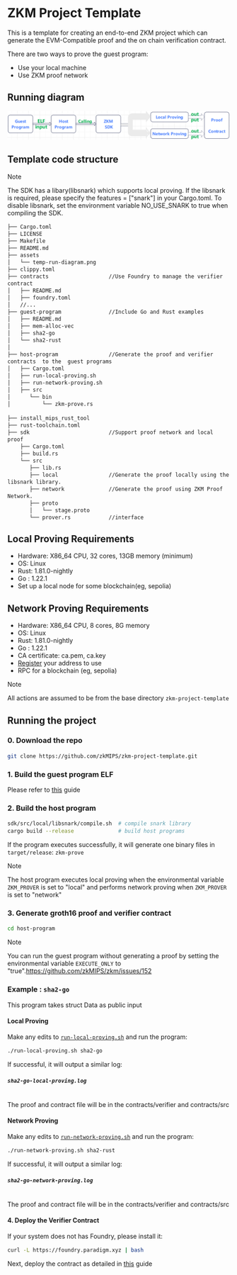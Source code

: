 # ZKM Project Template

This is a template for creating an end-to-end ZKM project which can generate the EVM-Compatible proof and the on chain verification contract.

There are two ways to prove the guest program:

- Use your local machine
- Use ZKM proof network

## Running diagram

![image](assets/temp-run-diagram.png)

## Template code structure

> [!NOTE]
> The SDK has a libary(libsnark) which supports local proving. If the libsnark is required, please specify the features = ["snark"] in your Cargo.toml. To disable libsnark, set the environment variable NO_USE_SNARK to true when compiling the SDK.

```
├── Cargo.toml
├── LICENSE
├── Makefile
├── README.md
├── assets
│   └── temp-run-diagram.png
├── clippy.toml
├── contracts                   //Use Foundry to manage the verifier contract
│   ├── README.md
│   ├── foundry.toml
│   //...
├── guest-program               //Include Go and Rust examples
│   ├── README.md
│   ├── mem-alloc-vec
│   ├── sha2-go
│   └── sha2-rust
│  
├── host-program                //Generate the proof and verifier contracts  to the  guest programs
│   ├── Cargo.toml
│   ├── run-local-proving.sh
│   ├── run-network-proving.sh
│   ├── src
│      └── bin
│          └── zkm-prove.rs

├── install_mips_rust_tool
├── rust-toolchain.toml
├── sdk                         //Support proof network and local proof
    ├── Cargo.toml
    ├── build.rs
    └── src
       ├── lib.rs
       ├── local                //Generate the proof locally using the libsnark library.
       ├── network              //Generate the proof using ZKM Proof Network.
       ├── proto
       │   └── stage.proto
       └── prover.rs            //interface
```

## Local Proving Requirements

- Hardware: X86_64 CPU, 32 cores, 13GB memory (minimum)
- OS: Linux
- Rust: 1.81.0-nightly
- Go : 1.22.1
- Set up a local node for some blockchain(eg, sepolia)

## Network Proving Requirements

- Hardware: X86_64 CPU, 8 cores, 8G memory
- OS: Linux
- Rust: 1.81.0-nightly
- Go : 1.22.1
- CA certificate: ca.pem, ca.key
- [Register](https://www.zkm.io/apply) your address to use
- RPC for a blockchain (eg, sepolia)

> [!NOTE]
> All actions are assumed to be from the base directory `zkm-project-template`

## Running the project

### 0. Download the repo

```sh
git clone https://github.com/zkMIPS/zkm-project-template.git
```

### 1. Build the guest program ELF

Please refer to [this](guest-program/README.md) guide

### 2. Build the host program

```sh
sdk/src/local/libsnark/compile.sh  # compile snark library
cargo build --release              # build host programs
```

If the program executes successfully, it will generate one binary files in `target/release`: `zkm-prove`

> [!NOTE]
> The host program executes local proving when the environmental variable `ZKM_PROVER` is set to "local" and performs network proving when `ZKM_PROVER` is set to "network"

### 3. Generate groth16 proof and verifier contract

```sh
cd host-program
```

> [!NOTE]
> You can run the guest program without generating a proof by setting the environmental variable `EXECUTE_ONLY` to "true".https://github.com/zkMIPS/zkm/issues/152


### Example : `sha2-go`

This program takes struct Data as public input

#### Local Proving

Make any edits to [`run-local-proving.sh`](host-program/run-local-proving.sh) and run the program:

```sh
./run-local-proving.sh sha2-go
```

If successful, it will output a similar log:

##### **`sha2-go-local-proving.log`**

```

```

The proof and contract file will be in the contracts/verifier and contracts/src

#### Network Proving

Make any edits to [`run-network-proving.sh`](host-program/run-network-proving.sh) and run the program:

```sh
./run-network-proving.sh sha2-rust
```

If successful, it will output a similar log:

##### **`sha2-go-network-proving.log`**

```

```

The proof and contract file will be in the contracts/verifier and contracts/src

#### 4. Deploy the Verifier Contract

If your system does not has Foundry, please install it:

```sh
curl -L https://foundry.paradigm.xyz | bash
```

Next, deploy the contract as detailed in [this](contracts/README.md) guide
